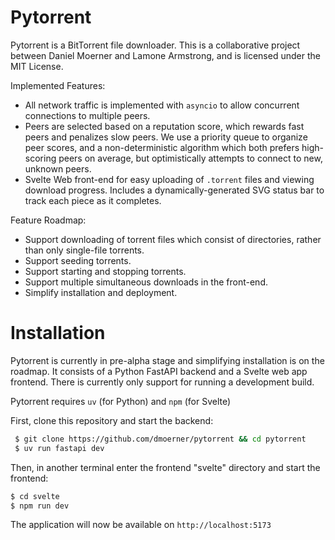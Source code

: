 # Pytorrent

Pytorrent is a BitTorrent file downloader. This is a collaborative project
between Daniel Moerner and Lamone Armstrong, and is licensed under the MIT
License.

Implemented Features:

- All network traffic is implemented with `asyncio` to allow concurrent connections to multiple peers.
- Peers are selected based on a reputation score, which rewards fast peers and
  penalizes slow peers. We use a priority queue to organize peer scores, and a
  non-deterministic algorithm which both prefers high-scoring peers on average,
  but optimistically attempts to connect to new, unknown peers.
- Svelte Web front-end for easy uploading of `.torrent` files and viewing
  download progress. Includes a dynamically-generated SVG status bar to track each
  piece as it completes.

Feature Roadmap:

- Support downloading of torrent files which consist of directories, rather
  than only single-file torrents.
- Support seeding torrents.
- Support starting and stopping torrents.
- Support multiple simultaneous downloads in the front-end.
- Simplify installation and deployment.

# Installation

Pytorrent is currently in pre-alpha stage and simplifying installation is on
the roadmap. It consists of a Python FastAPI backend and a Svelte web app
frontend. There is currently only support for running a development build.

Pytorrent requires `uv` (for Python) and `npm` (for Svelte)

First, clone this repository and start the backend:

```bash
 $ git clone https://github.com/dmoerner/pytorrent && cd pytorrent
 $ uv run fastapi dev
```

Then, in another terminal enter the frontend "svelte" directory and start the frontend:

```bash
$ cd svelte
$ npm run dev
```

The application will now be available on `http://localhost:5173`
